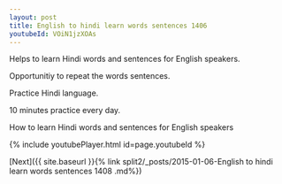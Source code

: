 ```yaml
---
layout: post
title: English to hindi learn words sentences 1406 
youtubeId: VOiN1jzXOAs
---
```

 
 
Helps to learn Hindi words and sentences for English speakers.

Opportunitiy to repeat the words sentences. 

Practice Hindi language. 
 
10 minutes practice every day. 
 
How to learn Hindi words and sentences for English speakers 
 
{% include youtubePlayer.html id=page.youtubeId %}
 
 
[Next]({{ site.baseurl }}{% link  split2/_posts/2015-01-06-English to hindi learn words sentences 1408 .md%})
 
